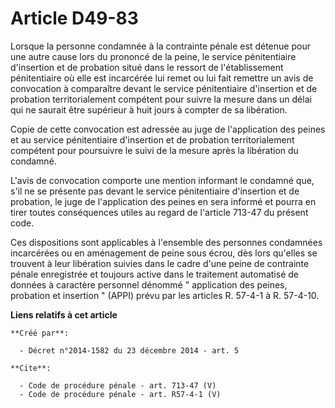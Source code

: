 # Article D49-83

Lorsque la personne condamnée à la contrainte pénale est détenue pour une autre cause lors du prononcé de la peine, le
service pénitentiaire d'insertion et de probation situé dans le ressort de l'établissement pénitentiaire où elle est
incarcérée lui remet ou lui fait remettre un avis de convocation à comparaître devant le service pénitentiaire d'insertion et
de probation territorialement compétent pour suivre la mesure dans un délai qui ne saurait être supérieur à huit jours à
compter de sa libération. 

Copie de cette convocation est adressée au juge de l'application des peines et au service pénitentiaire d'insertion et de
probation territorialement compétent pour poursuivre le suivi de la mesure après la libération du condamné. 

L'avis de convocation comporte une mention informant le condamné que, s'il ne se présente pas devant le service pénitentiaire
d'insertion et de probation, le juge de l'application des peines en sera informé et pourra en tirer toutes conséquences
utiles au regard de l'article 713-47 du présent code. 

Ces dispositions sont applicables à l'ensemble des personnes condamnées incarcérées ou en aménagement de peine sous écrou,
dès lors qu'elles se trouvent à leur libération suivies dans le cadre d'une peine de contrainte pénale enregistrée et
toujours active dans le traitement automatisé de données à caractère personnel dénommé " application des peines, probation et
insertion " (APPI) prévu par les articles R. 57-4-1 à R. 57-4-10.

**Liens relatifs à cet article**

	**Créé par**:

	  - Décret n°2014-1582 du 23 décembre 2014 - art. 5

	**Cite**:

	  - Code de procédure pénale - art. 713-47 (V)
	  - Code de procédure pénale - art. R57-4-1 (V)
